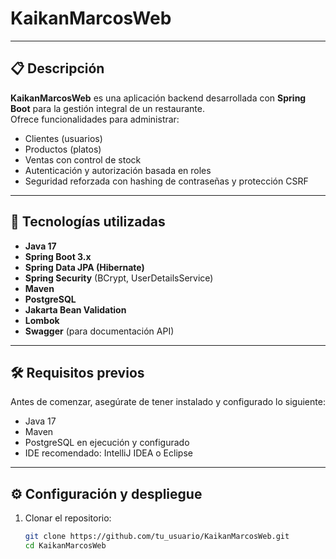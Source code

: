 # KaikanMarcosWeb

---

## 📋 Descripción

**KaikanMarcosWeb** es una aplicación backend desarrollada con **Spring Boot** para la gestión integral de un restaurante.  
Ofrece funcionalidades para administrar:

- Clientes (usuarios)  
- Productos (platos)  
- Ventas con control de stock  
- Autenticación y autorización basada en roles  
- Seguridad reforzada con hashing de contraseñas y protección CSRF  

---

## 🚀 Tecnologías utilizadas

- **Java 17**  
- **Spring Boot 3.x**  
- **Spring Data JPA (Hibernate)**  
- **Spring Security** (BCrypt, UserDetailsService)  
- **Maven**  
- **PostgreSQL**  
- **Jakarta Bean Validation**  
- **Lombok**  
- **Swagger** (para documentación API)  

---

## 🛠️ Requisitos previos

Antes de comenzar, asegúrate de tener instalado y configurado lo siguiente:

- Java 17  
- Maven  
- PostgreSQL en ejecución y configurado  
- IDE recomendado: IntelliJ IDEA o Eclipse  

---

## ⚙️ Configuración y despliegue

1. Clonar el repositorio:
   ```bash
   git clone https://github.com/tu_usuario/KaikanMarcosWeb.git
   cd KaikanMarcosWeb

